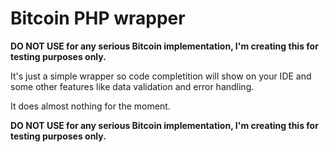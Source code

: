 Bitcoin PHP wrapper
===================

**DO NOT USE for any serious Bitcoin implementation, I'm creating this for testing purposes only.**

It's just a simple wrapper so code completition will show on your IDE and some other features like data validation and error handling.

It does almost nothing for the moment.

**DO NOT USE for any serious Bitcoin implementation, I'm creating this for testing purposes only.**
